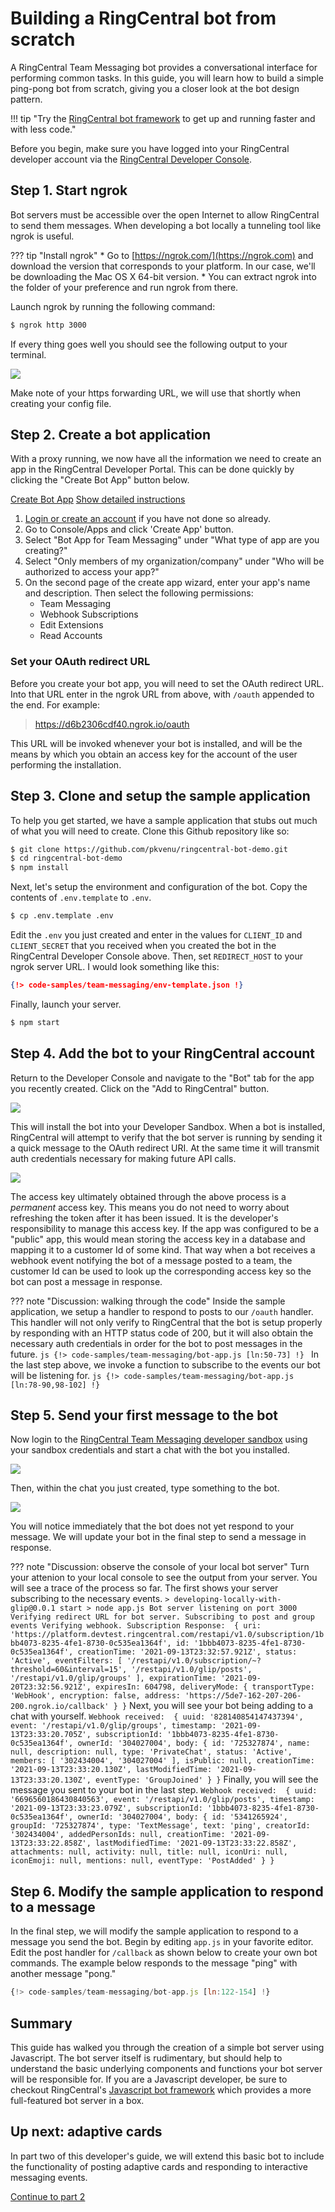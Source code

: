 # Building a RingCentral bot from scratch

A RingCentral Team Messaging bot provides a conversational interface for performing common tasks. In this guide, you will learn how to build a simple ping-pong bot from scratch, giving you a closer look at the bot design pattern.

!!! tip "Try the [RingCentral bot framework](https://ringcentral.github.io/ringcentral-chatbot-js/) to get up and running faster and with less code."

Before you begin, make sure you have logged into your RingCentral developer account via the [RingCentral Developer Console](https://developers.ringcentral.com/my-account.html#/applications).

## Step 1. Start ngrok

Bot servers must be accessible over the open Internet to allow RingCentral to send them messages. When developing a bot locally a tunneling tool like ngrok is useful. 

??? tip "Install ngrok"
    * Go to [https://ngrok.com/](https://ngrok.com) and download the version that corresponds to your platform. In our case, we'll be downloading the Mac OS X 64-bit version.
    * You can extract ngrok into the folder of your preference and run ngrok from there.

Launch ngrok by running the following command:

```bash 
$ ngrok http 3000
```

If every thing goes well you should see the following output to your terminal.

<img src="../../../img/ngrok-running.png" class="img-fluid" style="max-width: 400px">

Make note of your https forwarding URL, we will use that shortly when creating your config file. 

## Step 2. Create a bot application

With a proxy running, we now have all the information we need to create an app in the RingCentral Developer Portal. This can be done quickly by clicking the "Create Bot App" button below. 

<a target="_new" href="https://developer.ringcentral.com/new-app?name=Chatbot+Quick+Start+App&desc=A+simple+app+to+demo+creating+a+chat+bot+on+RingCentral&public=false&type=ServerBot&carriers=7710,7310,3420&permissions=ReadAccounts,SubscriptionWebhook,TeamMessaging&redirectUri=" class="btn btn-primary">Create Bot App</a>
<a class="btn-link btn-collapse" data-toggle="collapse" href="#create-app-instructions" role="button" aria-expanded="false" aria-controls="create-app-instructions">Show detailed instructions</a>

<div class="collapse" id="create-app-instructions">
<ol>
<li><a href="https://developer.ringcentral.com/login.html#/">Login or create an account</a> if you have not done so already.</li>
<li>Go to Console/Apps and click 'Create App' button.</li>
<li>Select "Bot App for Team Messaging" under "What type of app are you creating?"</li>
<li>Select "Only members of my organization/company" under "Who will be authorized to access your app?"
<li>On the second page of the create app wizard, enter your app's name and description. Then select the following permissions:
  <ul>
    <li>Team Messaging</li>
    <li>Webhook Subscriptions</li>
    <li>Edit Extensions</li>
    <li>Read Accounts</li>
  </ul>
  </li>
</ol>
</div>

### Set your OAuth redirect URL

Before you create your bot app, you will need to set the OAuth redirect URL. Into that URL enter in the ngrok URL from above, with `/oauth` appended to the end. For example:

> https://d6b2306cdf40.ngrok.io/oauth

This URL will be invoked whenever your bot is installed, and will be the means by which you obtain an access key for the account of the user performing the installation.


## Step 3. Clone and setup the sample application

To help you get started, we have a sample application that stubs out much of what you will need to create. Clone this Github repository like so:

```bash
$ git clone https://github.com/pkvenu/ringcentral-bot-demo.git
$ cd ringcentral-bot-demo
$ npm install
```

Next, let's setup the environment and configuration of the bot. Copy the contents of `.env.template` to `.env`.

```bash
$ cp .env.template .env
```

Edit the `.env` you just created and enter in the values for `CLIENT_ID` and `CLIENT_SECRET` that you received when you created the bot in the RingCentral Developer Console above. Then, set `REDIRECT_HOST` to your ngrok server URL. I would look something like this:
   
```json
{!> code-samples/team-messaging/env-template.json !}
```

Finally, launch your server.

```bash
$ npm start
```

## Step 4. Add the bot to your RingCentral account

Return to the Developer Console and navigate to the "Bot" tab for the app you recently created. Click on the "Add to RingCentral" button.

<img class="img-fluid" src="../../manual/add-to-ringcentral.png" style="max-width: 600px">

This will install the bot into your Developer Sandbox. When a bot is installed, RingCentral will attempt to verify that the bot server is running by sending it a quick message to the OAuth redirect URI. At the same time it will transmit auth credentials necessary for making future API calls. 

<img src="../../manual/bot-authorization.png" class="img-fluid" style="max-width: 400px">

The access key ultimately obtained through the above process is a *permanent* access key. This means you do not need to worry about refreshing the token after it has been issued. It is the developer's responsibility to manage this access key. If the app was configured to be a "public" app, this would mean storing the access key in a database and mapping it to a customer Id of some kind. That way when a bot receives a webhook event notifying the bot of a message posted to a team, the customer Id can be used to look up the corresponding access key so the bot can post a message in response. 

??? note "Discussion: walking through the code"
    Inside the sample application, we setup a handler to respond to posts to our `/oauth` handler. This handler will not only verify to RingCentral that the bot is setup properly by responding with an HTTP status code of 200, but it will also obtain the necessary auth credentials in order for the bot to post messages in the future. 
    ```js
    {!> code-samples/team-messaging/bot-app.js [ln:50-73] !}
    ```
	In the last step above, we invoke a function to subscribe to the events our bot will be listening for.
    ```js
    {!> code-samples/team-messaging/bot-app.js [ln:78-90,98-102] !}
    ```

## Step 5. Send your first message to the bot

Now login to the [RingCentral Team Messaging developer sandbox](https://app.devtest.ringcentral.com) using your sandbox credentials and start a chat with the bot you installed. 

<img src="../../manual/bot-start-chat.png" class="img-fluid">

Then, within the chat you just created, type something to the bot. 

<img src="../../manual/bot-devtest.png" class="img-fluid">

You will notice immediately that the bot does not yet respond to your message. We will update your bot in the final step to send a message in response. 

??? note "Discussion: observe the console of your local bot server"
    Turn your attenion to your local console to see the output from your server. You will see a trace of the process so far. 
	The first shows your server subscribing to the necessary events.
    ```
	> developing-locally-with-glip@0.0.1 start
    > node app.js
    Bot server listening on port 3000
    Verifying redirect URL for bot server.
    Subscribing to post and group events
    Verifying webhook.
    Subscription Response:  {
      uri: 'https://platform.devtest.ringcentral.com/restapi/v1.0/subscription/1bbb4073-8235-4fe1-8730-0c535ea1364f',
      id: '1bbb4073-8235-4fe1-8730-0c535ea1364f',
      creationTime: '2021-09-13T23:32:57.921Z',
      status: 'Active',
      eventFilters: [
        '/restapi/v1.0/subscription/~?threshold=60&interval=15',
        '/restapi/v1.0/glip/posts',
        '/restapi/v1.0/glip/groups'
      ],
      expirationTime: '2021-09-20T23:32:56.921Z',
      expiresIn: 604798,
      deliveryMode: {
        transportType: 'WebHook',
        encryption: false,
        address: 'https://5de7-162-207-206-200.ngrok.io/callback'
      }
    }
    ```
	Next, you will see your bot being adding to a chat with yourself. 
    ```
    Webhook received:  {
      uuid: '828140854147437394',
      event: '/restapi/v1.0/glip/groups',
      timestamp: '2021-09-13T23:33:20.705Z',
      subscriptionId: '1bbb4073-8235-4fe1-8730-0c535ea1364f',
      ownerId: '304027004',
      body: {
        id: '725327874',
        name: null,
        description: null,
        type: 'PrivateChat',
        status: 'Active',
        members: [ '302434004', '304027004' ],
        isPublic: null,
        creationTime: '2021-09-13T23:33:20.130Z',
        lastModifiedTime: '2021-09-13T23:33:20.130Z',
        eventType: 'GroupJoined'
      }
    }
    ```
	Finally, you will see the message you sent to your bot in the last step.
    ```
    Webhook received:  {
      uuid: '6696560186430840563',
      event: '/restapi/v1.0/glip/posts',
      timestamp: '2021-09-13T23:33:23.079Z',
      subscriptionId: '1bbb4073-8235-4fe1-8730-0c535ea1364f',
      ownerId: '304027004',
      body: {
        id: '5341265924',
        groupId: '725327874',
        type: 'TextMessage',
        text: 'ping',
        creatorId: '302434004',
        addedPersonIds: null,
        creationTime: '2021-09-13T23:33:22.858Z',
        lastModifiedTime: '2021-09-13T23:33:22.858Z',
        attachments: null,
        activity: null,
        title: null,
        iconUri: null,
        iconEmoji: null,
        mentions: null,
        eventType: 'PostAdded'
      }
    }
	```

## Step 6. Modify the sample application to respond to a message

In the final step, we will modify the sample application to respond to a message you send the bot. Begin by editing `app.js` in your favorite editor. Edit the post handler for `/callback` as shown below to create your own bot commands. The example below responds to the message "ping" with another message "pong."

```js
{!> code-samples/team-messaging/bot-app.js [ln:122-154] !}
```

## Summary

This guide has walked you through the creation of a simple bot server using Javascript. The bot server itself is rudimentary, but should help to understand the basic underlying components and functions your bot server will be responsible for. If you are a Javascript developer, be sure to checkout RingCentral's [Javascript bot framework](https://ringcentral.github.io/ringcentral-chatbot-js/) which provides a more full-featured bot server in a box. 

## Up next: adaptive cards

In part two of this developer's guide, we will extend this basic bot to include the functionality of posting adaptive cards and responding to interactive messaging events. 

<a class="btn btn-primary" href="../posting-cards/">Continue to part 2</a>
